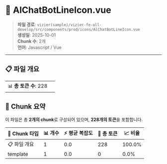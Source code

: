 # 📄 AlChatBotLineIcon.vue

> **파일 경로**: `vizier(sample)/vizier-fe-all-develop/src/components/prod/icons/AlChatBotLineIcon.vue`  
> **생성일**: 2025-10-01  
> **Chunk 수**: 2개  
> **언어**: Javascript / Vue
---


## 📋 파일 개요

| | |
|--|--|
| 📊 **총 토큰 수**: 228 |  |






## 🧩 Chunk 요약

이 파일은 총 **2개의 chunk**로 구성되어 있으며, **228개의 토큰**을 포함합니다.

| 🧩 Chunk 타입 | 📊 개수 | ⚡ 평균 복잡도 | 📝 총 토큰 | 📈 비율 |
|---------------|--------|-------------|----------|--------|
| 📋 파일 개요 | 1 | 0.0 | 228 | 100.0% |
| template | 1 | 0.0 | 0 | 0.0% |

